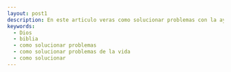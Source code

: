 ```yaml
---
layout: post1
description: En este articulo veras como solucionar problemas con la ayuda de Dios
keywords:
  - Dios
  - biblia
  - como solucionar problemas
  - como solucionar problemas de la vida
  - como solucionar
---
```


